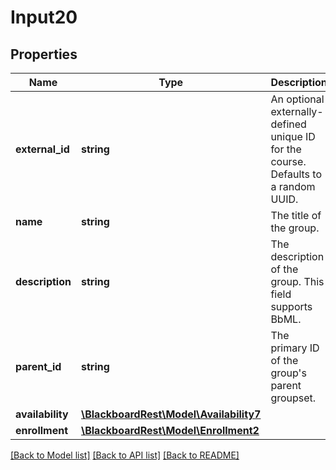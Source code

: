 # Input20

## Properties
Name | Type | Description | Notes
------------ | ------------- | ------------- | -------------
**external_id** | **string** | An optional externally-defined unique ID for the course. Defaults to a random UUID. | [optional] 
**name** | **string** | The title of the group. | [optional] 
**description** | **string** | The description of the group. This field supports BbML. | [optional] 
**parent_id** | **string** | The primary ID of the group&#39;s parent groupset. | [optional] 
**availability** | [**\BlackboardRest\Model\Availability7**](Availability7.md) |  | [optional] 
**enrollment** | [**\BlackboardRest\Model\Enrollment2**](Enrollment2.md) |  | [optional] 

[[Back to Model list]](../README.md#documentation-for-models) [[Back to API list]](../README.md#documentation-for-api-endpoints) [[Back to README]](../README.md)


